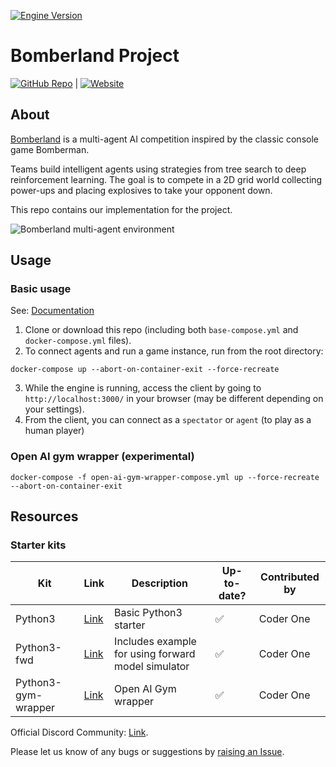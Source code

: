 [![Engine Version](https://img.shields.io/badge/engine%20ver.-2381-blue)](#release-notes)

# Bomberland Project

[![GitHub Repo](https://img.shields.io/badge/Code-GitHub-black?logo=github)](https://github.com/guochenmeinian/bomberland_rl_agents.git) | [![Website](https://img.shields.io/badge/Website-Online-blue?logo=google-chrome)](https://guochenmeinian.github.io/bomberland_rl_report/)

## About

[Bomberland](https://www.gocoder.one/bomberland) is a multi-agent AI competition inspired by the classic console game Bomberman.

Teams build intelligent agents using strategies from tree search to deep reinforcement learning. The goal is to compete in a 2D grid world collecting power-ups and placing explosives to take your opponent down.

This repo contains our implementation for the project.

![Bomberland multi-agent environment](./engine/bomberland-ui/src/source-filesystem/docs/2-environment-overview/bomberland-preview.gif "Bomberland")

## Usage

### Basic usage

See: [Documentation](https://www.gocoder.one/docs)

1. Clone or download this repo (including both `base-compose.yml` and `docker-compose.yml` files).
2. To connect agents and run a game instance, run from the root directory:

```
docker-compose up --abort-on-container-exit --force-recreate
```

3. While the engine is running, access the client by going to `http://localhost:3000/` in your browser (may be different depending on your settings).
4. From the client, you can connect as a `spectator` or `agent` (to play as a human player)

### Open AI gym wrapper (experimental)

`docker-compose -f open-ai-gym-wrapper-compose.yml up --force-recreate --abort-on-container-exit`


## Resources

### Starter kits

| Kit                 | Link                                                                           | Description                                        | Up-to-date? | Contributed by                          |
| ------------------- | ------------------------------------------------------------------------------ | -------------------------------------------------- | ----------- | --------------------------------------- |
| Python3             | [Link](https://github.com/CoderOneHQ/bomberland/tree/master/agents/python3)    | Basic Python3 starter                              | ✅          | Coder One                               |
| Python3-fwd         | [Link](https://github.com/CoderOneHQ/bomberland/tree/master/agents/python3)    | Includes example for using forward model simulator | ✅          | Coder One                               |
| Python3-gym-wrapper | [Link](https://github.com/CoderOneHQ/bomberland/tree/master/agents/python3)    | Open AI Gym wrapper                                | ✅          | Coder One                               |

Official Discord Community: [Link](https://discord.gg/Hd8TRFKsDa).

Please let us know of any bugs or suggestions by [raising an Issue](https://github.com/guochenmeinian/bomberland_rl_agents/issues).

